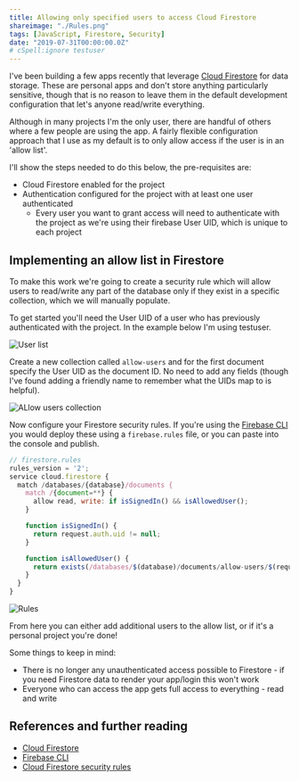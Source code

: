 ```yaml
---
title: Allowing only specified users to access Cloud Firestore
shareimage: "./Rules.png"
tags: [JavaScript, Firestore, Security]
date: "2019-07-31T00:00:00.0Z"
# cSpell:ignore testuser
---
```


I've been building a few apps recently that leverage [Cloud Firestore] for data storage. These are personal apps and don't store anything particularly sensitive, though that is no reason to leave them in the default development configuration that let's anyone read/write everything.

Although in many projects I'm the only user, there are handful of others where a few people are using the app. A fairly flexible configuration approach that I use as my default is to only allow access if the user is in an 'allow list'.

I'll show the steps needed to do this below, the pre-requisites are:

- Cloud Firestore enabled for the project
- Authentication configured for the project with at least one user authenticated
  - Every user you want to grant access will need to authenticate with the project as we're using their firebase User UID, which is unique to each project

## Implementing an allow list in Firestore

To make this work we're going to create a security rule which will allow users to read/write any part of the database only if they exist in a specific collection, which we will manually populate.

To get started you'll need the User UID of a user who has previously authenticated with the project. In the example below I'm using testuser.

![User list](./Users.png)

Create a new collection called `allow-users` and for the first document specify the User UID as the document ID. No need to add any fields (though I've found adding a friendly name to remember what the UIDs map to is helpful).

![ALlow users collection](./AllowUsers.png)

Now configure your Firestore security rules. If you're using the [Firebase CLI] you would deploy these using a `firebase.rules` file, or you can paste into the console and publish.

```javascript
// firestore.rules
rules_version = '2';
service cloud.firestore {
  match /databases/{database}/documents {
    match /{document=**} {
      allow read, write: if isSignedIn() && isAllowedUser();
    }

    function isSignedIn() {
      return request.auth.uid != null;
    }

    function isAllowedUser() {
      return exists(/databases/$(database)/documents/allow-users/$(request.auth.uid));
    }
  }
}
```

![Rules](./Rules.png)

From here you can either add additional users to the allow list, or if it's a personal project you're done!

Some things to keep in mind:

- There is no longer any unauthenticated access possible to Firestore - if you need Firestore data to render your app/login this won't work
- Everyone who can access the app gets full access to everything - read and write

## References and further reading

- [Cloud Firestore]
- [Firebase CLI]
- [Cloud Firestore security rules]

[cloud firestore security rules]: https://firebase.google.com/docs/firestore/security/get-started
[cloud firestore]: https://firebase.google.com/docs/firestore/
[firebase cli]: https://www.npmjs.com/package/firebase-tools
